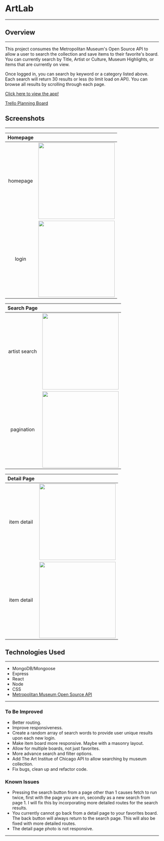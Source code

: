 # ArtLab
-----------
## Overview
-----------
This project consumes the Metropolitan Museum's Open Source API to allow a user to search the collection and save items to their favorite's board. You can currently search by Title, Artist or Culture, Museum Highlights, or items that are currently on view.

Once logged in, you can search by keyword or a category listed above. Each search will return 30 results or less (to limit load on API). You can browse all results by scrolling through each page.



[Click here to view the app!](https://artlab.herokuapp.com/)

[Trello Planning Board](https://trello.com/b/yvHVqPqk/art-lab-art-cart)

## Screenshots
---
|Homepage  |     |
|:------------------------:|:-------------:|
homepage | <img src="https://i.imgur.com/C6sLJt4.png" width="250">
login |  <img src="https://i.imgur.com/4gRT55Z.png" width="250">

|Search Page  |     |  
:-----------:|:----------:|
artist search | <img src="https://i.imgur.com/ujfB8EX.png" width="250"> 
pagination | <img src="https://i.imgur.com/2cQXnbr.png" width="250"> 

|Detail Page  |     |   
:-----------:|:----------:|
item detail | <img src="https://i.imgur.com/t0xA1Uz.png" width="250"> 
item detail | <img src="https://i.imgur.com/lKOzDqT.png" width="250"> 

## Technologies Used
---
- MongoDB/Mongoose
- Express
- React
- Node
- CSS
- [Metropolitan Museum Open Source API](https://metmuseum.github.io/)

---

### To Be Improved
- Better routing.
- Improve responsiveness.
- Create a random array of search words to provide user unique results upon each new login.
- Make item board more responsive. Maybe with a masonry layout.
- Allow for multiple boards, not just favorites.
- More advance search and filter options.
- Add The Art Institue of Chicago API to allow searching by museum collection.
- Fix bugs, clean up and refactor code.

### Known Issues
- Pressing the search button from a page other than 1 causes fetch to run twice, first with the page you are on, secondly as a new search from page 1. I will fix this by incorporating more detailed routes for the search results.
- You currently cannot go back from a detail page to your favorites board. The back button will always return to the search page. This will also be fixed with more detailed routes.
- The detail page photo is not responsive. 

---

